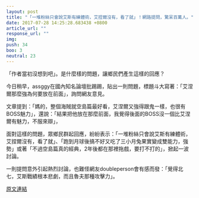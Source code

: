 ```yaml
---
layout: post
title: "「一堆粉絲只會說艾斯有練體術，艾捏爾沒有，看了就」！網路提問，驚呆百萬人。"
date: 2017-07-28 14:25:28.683438 +0800
article_url: ""
response_url: ""
img: 
push: 34
boo: 3
neutral: 23
---
```


「作者當初沒想到吧」。是什麼樣的問題，讓鄉民們產生這樣的回應？

今日稍早，assggy在國內知名論壇批踢踢，貼出一則問題，標題斗大寫著：「艾涅爾那麼強為何要放在前面」，詢問網友意見。

文章提到：「媽的，整個海賊就空島篇最好看，艾涅爾又強得跟鬼一樣，也很有BOSS魅力」，還說：「結果把他放在那麼前面，我覺得後面的BOSS沒一個比艾涅爾有魅力，不服來辯」，

面對這樣的問題，眾鄉民群起回應，紛紛表示：「一堆粉絲只會說艾斯有練體術，艾捏爾沒有，看了就」、「跑到月球後搞不好又吃了三小月兔果實變成雙能力，強勢」或著「不過空島篇真的經典，2年後都在那裡拖戲，要打不打的」，掀起一波討論。

一則提問意外引起熱烈討論，也難怪網友doubleperson會有感而發：「覺得北七，艾斯戰績根本悲劇，而且魯夫那種攻擊力」。

<a href = "https://www.ptt.cc/bbs/Gossiping/M.1501208438.A.5FD.html">原文連結</a>

